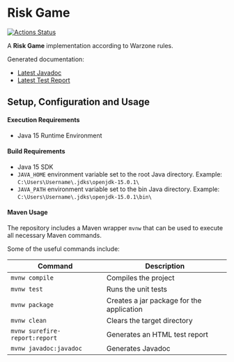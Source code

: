 # Risk Game

[![Actions Status](https://github.com/i-reuts/TestRepo/workflows/Java%20CI%20with%20Maven/badge.svg)](https://github.com/i-reuts/csp-generator/actions)

A **Risk Game** implementation according to Warzone rules.

Generated documentation:
* [Latest Javadoc](https://i-reuts.github.io/RiskGame)
* [Latest Test Report](https://i-reuts.github.io/RiskGame/test/surefire-report.html)

## Setup, Configuration and Usage

#### Execution Requirements
* Java 15 Runtime Environment

#### Build Requirements
* Java 15 SDK
* `JAVA_HOME` environment variable set to the root Java directory. Example: `C:\Users\Username\.jdks\openjdk-15.0.1\`
* `JAVA_PATH` environment variable set to the bin Java directory. Example: `C:\Users\Username\.jdks\openjdk-15.0.1\bin\`

#### Maven Usage

The repository includes a Maven wrapper `mvnw` that can be used to execute all necessary Maven commands.

Some of the useful commands include:

Command | Description
------------ | -------------
`mvnw compile` | Compiles the project
`mvnw test` | Runs the unit tests
`mvnw package` | Creates a jar package for the application
`mvnw clean` | Clears the target directory
`mvnw surefire-report:report` | Generates an HTML test report
`mvnw javadoc:javadoc` | Generates Javadoc
